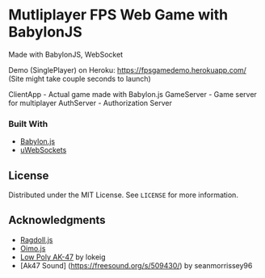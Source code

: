 # Mutliplayer FPS Web Game with BabylonJS
 Made with BabylonJS, WebSocket

 Demo (SinglePlayer) on Heroku: https://fpsgamedemo.herokuapp.com/ (Site might take couple seconds to launch)
 
 ClientApp - Actual game made with Babylon.js
 GameServer - Game server for multiplayer
 AuthServer - Authorization Server
 
 ### Built With

* [Babylon.js](https://babylonjs.com/)
* [uWebSockets](https://github.com/uNetworking/uWebSockets.js/)

 
 <!-- LICENSE -->
## License

Distributed under the MIT License. See `LICENSE` for more information.

<!-- ACKNOWLEDGMENTS -->
## Acknowledgments

* [Ragdoll.js](https://github.com/jongomez/ragdoll.js/)
* [Oimo.js](https://github.com/lo-th/Oimo.js/)
* [Low Poly AK-47](https://skfb.ly/opD99) by lokeig
* [Ak47 Sound] (https://freesound.org/s/509430/) by seanmorrissey96